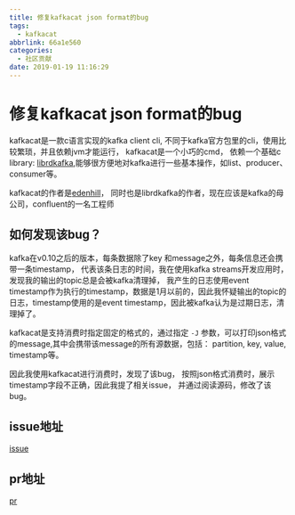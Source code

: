 ```yaml
---
title: 修复kafkacat json format的bug
tags: 
  - kafkacat
abbrlink: 66a1e560
categories:
  - 社区贡献
date: 2019-01-19 11:16:29
---
```



# 修复kafkacat json format的bug
kafkacat是一款c语言实现的kafka client cli, 不同于kafka官方包里的cli，使用比较繁琐，并且依赖jvm才能运行， kafkacat是一个小巧的cmd， 依赖一个基础c library: <a href="">librdkafka</a>,能够很方便地对kafka进行一些基本操作，如list、producer、consumer等。

kafkacat的作者是<a href="https://github.com/edenhill">edenhill</a>， 同时也是librdkafka的作者，现在应该是kafka的母公司，confluent的一名工程师

## 如何发现该bug？
kafka在v0.10之后的版本，每条数据除了key 和message之外，每条信息还会携带一条timestamp， 代表该条日志的时间，我在使用kafka streams开发应用时，发现我的输出的topic总是会被kafka清理掉， 我产生的日志使用event timestamp作为执行的timestamp，数据是1月以前的，因此我怀疑输出的topic的日志，timestamp使用的是event timestamp，因此被kafka认为是过期日志，清理掉了。

kafkacat是支持消费时指定固定的格式的，通过指定 `-J` 参数，可以打印json格式的message,其中会携带该message的所有源数据，包括： partition, key, value, timestamp等。

因此我使用kafkacat进行消费时，发现了该bug， 按照json格式消费时，展示timestamp字段不正确，因此我提了相关issue， 并通过阅读源码，修改了该bug。


## issue地址
<a href="https://github.com/edenhill/kafkacat/issues/167">issue</a>

## pr地址
<a href="https://github.com/edenhill/kafkacat/pull/166">pr</a>
